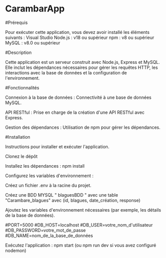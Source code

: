 # CarambarApp

#Prérequis

Pour exécuter cette application, vous devez avoir installé les éléments suivants :
Visual Studio
Node.js : v18 ou supérieur
npm : v8 ou supérieur
MySQL : v8.0 ou supérieur


#Description

Cette application est un serveur construit avec Node.js, Express et MySQL. 
Elle inclut les dépendances nécessaires pour gérer les requêtes HTTP, 
les interactions avec la base de données et la configuration de l'environnement.

#Fonctionnalités

Connexion à la base de données : Connectivité à une base de données MySQL.

API RESTful : Prise en charge de la création d'une API RESTful avec Express.

Gestion des dépendances : Utilisation de npm pour gérer les dépendances.

#Installation

Instructions pour installer et exécuter l'application.

Clonez le dépôt 

Installez les dépendances : npm install

Configurez les variables d'environnement :

Créez un fichier .env à la racine du projet.

Créez une BDD MYSQL " blaguesBDD "  avec une table "Carambare_blagues"  avec (id, blagues,  date_création, response) 

Ajoutez les variables d'environnement nécessaires (par exemple, les détails de la base de données).

#PORT=5000
#DB_HOST=localhost
#DB_USER=votre_nom_d'utilisateur
#DB_PASSWORD=votre_mot_de_passe
#DB_NAME=nom_de_la_base_de_données

Exécutez l'application : npm start (ou npm run dev si vous avez configuré nodemon)


